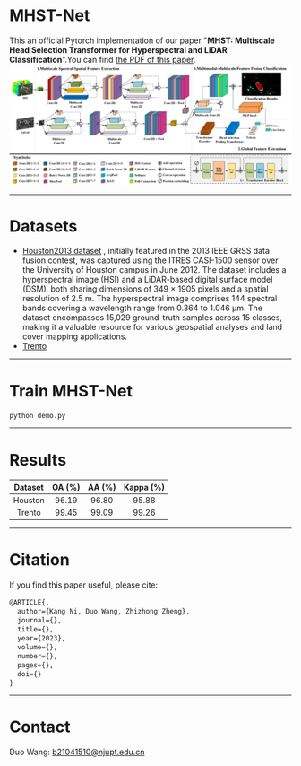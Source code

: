 # MHST-Net
This an official Pytorch implementation of our paper "**MHST: Multiscale Head Selection Transformer for Hyperspectral and LiDAR Classification**".You can find [the PDF of this paper]().
![MHST-Net](./figure/MHST-Net.png)
****
# Datasets
- [Houston2013 dataset](https://hyperspectral.ee.uh.edu/?page_id=459)
, initially featured in the 2013 IEEE GRSS data fusion contest, was captured using the ITRES CASI-1500 sensor over the University of Houston campus in June 2012. The dataset includes a hyperspectral image (HSI) and a LiDAR-based digital surface model (DSM), both sharing dimensions of 349 × 1905 pixels and a spatial resolution of 2.5 m. The hyperspectral image comprises 144 spectral bands covering a wavelength range from 0.364 to 1.046 μm. The dataset encompasses 15,029 ground-truth samples across 15 classes, making it a valuable resource for various geospatial analyses and land cover mapping applications.
- [Trento](https://github.com/danfenghong/IEEE_GRSL_EndNet/blob/master/README.md)
****
# Train MHST-Net
``` 
python demo.py
``` 
****
# Results
| Dataset | OA (%) | AA (%) | Kappa (%) |
| :----: |:------:|:------:|:---------:|
| Houston  | 96.19  | 96.80  |   95.88   |
| Trento  | 99.45  | 99.09  |   99.26   |
****
# Citation
If you find this paper useful, please cite:
``` 
@ARTICLE{,
  author={Kang Ni, Duo Wang, Zhizhong Zheng},
  journal={}, 
  title={}, 
  year={2023},
  volume={},
  number={},
  pages={},
  doi={}
}
```
****
# Contact
Duo Wang: [b21041510@njupt.edu.cn](b21041510@njupt.edu.cn)
